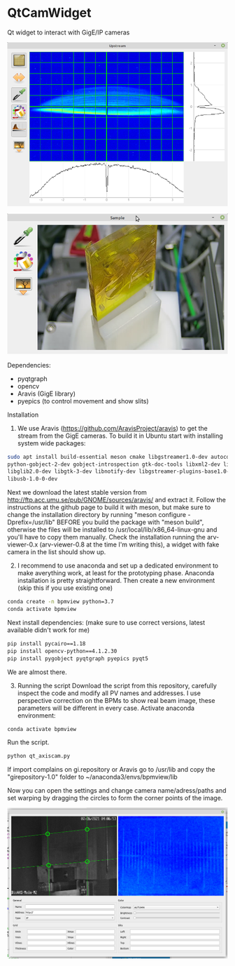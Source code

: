 # QtCamWidget
Qt widget to interact with GigE/IP cameras

![GigE cam with more controls](screen001.png)

![IP cam with less controls](screen002.png)

Dependencies:
* pyqtgraph
* opencv
* Aravis (GigE library)
* pyepics (to control movement and show slits)


Installation
1. We use Aravis (https://github.com/AravisProject/aravis) to get the stream from the GigE cameras. To build it in Ubuntu start with installing system wide packages:

```Bash
sudo apt install build-essential meson cmake libgstreamer1.0-dev autoconf intltool \
python-gobject-2-dev gobject-introspection gtk-doc-tools libxml2-dev libgirepository1.0-dev \
libglib2.0-dev libgtk-3-dev libnotify-dev libgstreamer-plugins-base1.0-dev gstreamer1.0-plugins-bad \
libusb-1.0-0-dev
```

Next we download the latest stable version from http://ftp.acc.umu.se/pub/GNOME/sources/aravis/ and extract it. 
Follow the instructions at the github page to build it with meson, but make sure to change the installation directory by running
"meson configure -Dprefix=/usr/lib" BEFORE you build the package with "meson build", otherwise the files will be installed to /usr/local/lib/x86_64-linux-gnu and you'll have to copy them manually.
Check the installation running the arv-viewer-0.x (arv-viewer-0.8 at the time I'm writing this), a widget with fake camera in the list should show up.

2. I recommend to use anaconda and set up a dedicated environment to make averything work, at least for the prototyping phase. Anaconda installation is pretty straightforward.
Then create a new environment (skip this if you use existing one)
```Bash
conda create -n bpmview python=3.7
conda activate bpmview
```

Next install dependencies: (make sure to use correct versions, latest available didn't work for me)

```Bash
pip install pycairo==1.18
pip install opencv-python==4.1.2.30
pip install pygobject pyqtgraph pyepics pyqt5
```
We are almost there. 

3. Running the script
Download the script from this repository, carefully inspect the code and modify all PV names and addresses. I use perspective correction on the BPMs to show real beam image, these parameters will be different in every case. 
Activate anaconda environment:
```Bash
conda activate bpmview
```

Run the script. 
```Bash
python qt_axiscam.py
```
If import complains on gi.repository or Aravis go to /usr/lib and copy the "girepository-1.0" folder to ~/anaconda3/envs/bpmview/lib

Now you can open the settings and change camera name/adress/paths and set warping by dragging the circles to form the corner points of the image.

![Settings screen](setupWarp.png)



